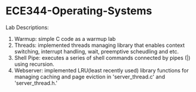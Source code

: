 # ECE344-Operating-Systems


Lab Descriptions:
1. Warmup: simple C code as a warmup lab
2. Threads: implemented threads managing library that enables context switching, interrupt handling, wait, preemptive scheudling and etc.
3. Shell Pipe: executes a series of shell commands connected by pipes (|) using recursion. 
4. Webserver: implemented LRU(least recently used) library functions for managing caching and page eviction in 'server_thread.c' and 'server_thread.h.'